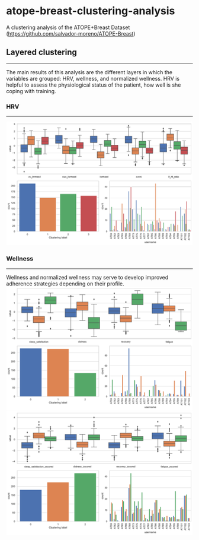 # atope-breast-clustering-analysis
A clustering analysis of the ATOPE+Breast Dataset (https://github.com/salvador-moreno/ATOPE-Breast)

## Layered clustering
---
The main results of this analysis are the different layers in which the variables are grouped: HRV, wellness, and normalized wellness. HRV is helpful to assess the physiological status of the patient, how well is she coping with training. 

### HRV
---
![HRV clustering layer](./viz/clustering-l01b-4.png)

### Wellness
---
Wellness and normalized wellness may serve to develop improved adherence strategies depending on their profile.
![Wellness clustering layer](./viz/clustering-l02b-3.png)
![Normalized wellness clustering layer](./viz/clustering-l03a-3.png)